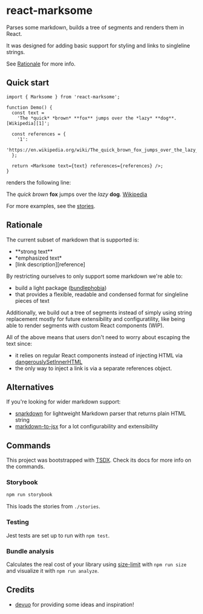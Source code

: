 # react-marksome

Parses some markdown, builds a tree of segments and renders them in React.

It was designed for adding basic support for styling and links to singleline strings.

See [Rationale](#rationale) for more info.

## Quick start

```tsx
import { Marksome } from 'react-marksome';

function Demo() {
  const text =
    'The *quick* *brown* **fox** jumps over the *lazy* **dog**. [Wikipedia][1]';

  const references = {
    '1':
      'https://en.wikipedia.org/wiki/The_quick_brown_fox_jumps_over_the_lazy_dog',
  };

  return <Marksome text={text} references={references} />;
}
```

renders the following line:

The _quick_ _brown_ **fox** jumps over the _lazy_ **dog**. [Wikipedia]("https://en.wikipedia.org/wiki/The_quick_brown_fox_jumps_over_the_lazy_dog")

For more examples, see the [stories](./stories/Marksome.stories.tsx).

## Rationale

The current subset of markdown that is supported is:

- \*\*strong text\*\*
- \*emphasized text\*
- \[link description\]\[reference\]

By restricting ourselves to only support some markdown we're able to:

- build a light package ([bundlephobia](https://bundlephobia.com/result?p=react-marksome))
- that provides a flexible, readable and condensed format for singleline pieces of text

Additionally, we build out a tree of segments instead of simply using string replacement mostly for future extensibility and configuratility, like being able to render segments with custom React components (WIP).

All of the above means that users don't need to worry about escaping the text since:

- it relies on regular React components instead of injecting HTML via [dangerouslySetInnerHTML](https://reactjs.org/docs/dom-elements.html#dangerouslysetinnerhtml)
- the only way to inject a link is via a separate references object.

## Alternatives

If you're looking for wider markdown support:

- [snarkdown](https://www.npmjs.com/package/snarkdown) for lightweight Markdown parser that returns plain HTML string
- [markdown-to-jsx](https://www.npmjs.com/package/markdown-to-jsx) for a lot configurability and extensibility

## Commands

This project was bootstrapped with [TSDX](https://github.com/formium/tsdx). Check its docs for more info on the commands.

### Storybook

```bash
npm run storybook
```

This loads the stories from `./stories`.

### Testing

Jest tests are set up to run with `npm test`.

### Bundle analysis

Calculates the real cost of your library using [size-limit](https://github.com/ai/size-limit) with `npm run size` and visualize it with `npm run analyze`.

## Credits

- [devuo](https://github.com/devuo) for providing some ideas and inspiration!
